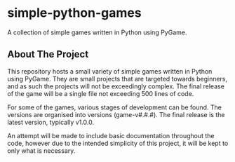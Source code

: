 # simple-python-games
A collection of simple games written in Python using PyGame.

<!-- ABOUT THE PROJECT -->
## About The Project

This repository hosts a small variety of simple games written in Python using PyGame.
They are small projects that are targeted towards beginners, and as such the projects will not be exceedingly complex.
The final release of the game will be a single file not exceeding 500 lines of code.

For some of the games, various stages of development can be found. The versions are organised into versions (game-v#.#.#).
The final release is the latest version, typically v1.0.0.

An attempt will be made to include basic documentation throughout the code, however due to the intended simplicity of this
project, it will be kept to only what is necessary.